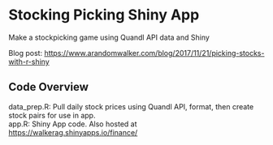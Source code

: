 # Stocking Picking Shiny App

Make a stockpicking game using Quandl API data and Shiny  

Blog post: https://www.arandomwalker.com/blog/2017/11/21/picking-stocks-with-r-shiny  

## Code Overview

data_prep.R: Pull daily stock prices using Quandl API, format, then create stock pairs for use in app.      
app.R: Shiny App code. Also hosted at https://walkerag.shinyapps.io/finance/  

